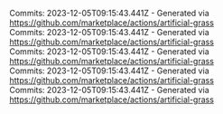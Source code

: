 Commits: 2023-12-05T09:15:43.441Z - Generated via https://github.com/marketplace/actions/artificial-grass
<br>
Commits: 2023-12-05T09:15:43.441Z - Generated via https://github.com/marketplace/actions/artificial-grass
<br>
Commits: 2023-12-05T09:15:43.441Z - Generated via https://github.com/marketplace/actions/artificial-grass
<br>
Commits: 2023-12-05T09:15:43.441Z - Generated via https://github.com/marketplace/actions/artificial-grass
<br>
Commits: 2023-12-05T09:15:43.441Z - Generated via https://github.com/marketplace/actions/artificial-grass
<br>
